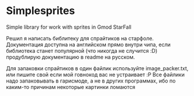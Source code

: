 # Simplesprites
Simple library for work with sprites in Gmod StarFall

Решил я написать библитеку для спрайтиков на старфоле. Документация доступна на английском прямо внутри чипа,
если библиотека станет популярной (что никогда не случится :D) продублирую документацию в readme на русском.

Для запаковки спрайтиков в один файлик используйте image_packer.txt, или пишите свой если мой говнокод вас не устраивает :P
Все файлики надо запаковывать в гарисмоде, а не в других программах, ибо по каким-то причинам некоторые картинки ломаются

